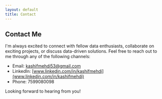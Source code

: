 ```yaml
---
layout: default
title: Contact
---
```


## Contact Me

I'm always excited to connect with fellow data enthusiasts, collaborate on exciting projects, or discuss data-driven solutions. Feel free to reach out to me through any of the following channels:

- Email: [kashifmehdi53@gmail.com](mailto:kashifmehdi53@gmail.com)
- LinkedIn: [www.linkedin.com/in/kashifmehdi](www.linkedin.com/in/kashifmehdi)
- Phone: 7599080098

Looking forward to hearing from you!
